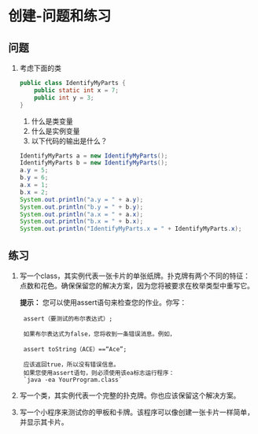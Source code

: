 # 创建-问题和练习

## 问题
1. 考虑下面的类
    
    ```java
    public class IdentifyMyParts {
        public static int x = 7; 
        public int y = 3; 
    }
    ```
    
    1. 什么是类变量
    2. 什么是实例变量
    3. 以下代码的输出是什么？
    ```java
    IdentifyMyParts a = new IdentifyMyParts();
    IdentifyMyParts b = new IdentifyMyParts();
    a.y = 5;
    b.y = 6;
    a.x = 1;
    b.x = 2;
    System.out.println("a.y = " + a.y);
    System.out.println("b.y = " + b.y);
    System.out.println("a.x = " + a.x);
    System.out.println("b.x = " + b.x);
    System.out.println("IdentifyMyParts.x = " + IdentifyMyParts.x);
    ```

## 练习

1. 写一个class，其实例代表一张卡片的单张纸牌。扑克牌有两个不同的特征：点数和花色。确保保留您的解决方案，因为您将被要求在枚举类型中重写它。

      **提示：**
        您可以使用assert语句来检查您的作业。你写：
        
        assert（要测试的布尔表达式）; 
        
        如果布尔表达式为false，您将收到一条错误消息。例如，
       
        assert toString（ACE）==“Ace”;
       
        应该返回true，所以没有错误信息。
        如果您使用assert语句，则必须使用该ea标志运行程序：
        `java -ea YourProgram.class`
        
2. 写一个类，其实例代表一个完整的扑克牌。你也应该保留这个解决方案。

3. 写一个小程序来测试你的甲板和卡牌。该程序可以像创建一张卡片一样简单，并显示其卡片。

